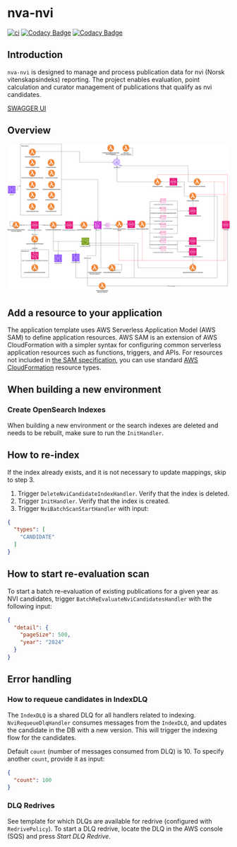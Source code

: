 # nva-nvi

[![ci](https://github.com/BIBSYSDEV/nva-nvi/actions/workflows/build.yml/badge.svg)](https://github.com/BIBSYSDEV/nva-nvi/actions/workflows/build.yml)
[![Codacy Badge](https://app.codacy.com/project/badge/Grade/8405a7d7b690490f8690949d207d9cdf)](https://app.codacy.com/gh/BIBSYSDEV/nva-nvi/dashboard?utm_source=gh&utm_medium=referral&utm_content=&utm_campaign=Badge_grade)
[![Codacy Badge](https://app.codacy.com/project/badge/Coverage/8405a7d7b690490f8690949d207d9cdf)](https://app.codacy.com/gh/BIBSYSDEV/nva-nvi/dashboard?utm_source=gh&utm_medium=referral&utm_content=&utm_campaign=Badge_coverage)

## Introduction

`nva-nvi` is designed to manage and process publication data for nvi (Norsk vitenskapsindeks) reporting.
The project enables evaluation, point calculation and curator management of publications that qualify as nvi candidates.

[SWAGGER UI](https://petstore.swagger.io/?url=https://raw.githubusercontent.com/BIBSYSDEV/nva-nvi/refs/heads/main/docs/openapi.yaml)

## Overview

![Alt text](resources/NVI-overview.png)

## Add a resource to your application

The application template uses AWS Serverless Application Model (AWS SAM) to define application resources. AWS SAM is an
extension of AWS CloudFormation with a simpler syntax for configuring common serverless application resources such as
functions, triggers, and APIs. For resources not included
in [the SAM specification](https://github.com/awslabs/serverless-application-model/blob/master/versions/2016-10-31.md),
you can use
standard [AWS CloudFormation](https://docs.aws.amazon.com/AWSCloudFormation/latest/UserGuide/aws-template-resource-type-ref.html)
resource types.

## When building a new environment

### Create OpenSearch Indexes

When building a new environment or the search indexes are deleted and needs to
be rebuilt, make sure to run the `InitHandler`.

## How to re-index

If the index already exists, and it is not necessary to update mappings, skip
to step 3.

1. Trigger `DeleteNviCandidateIndexHandler`. Verify that the index is deleted.
2. Trigger `InitHandler`. Verify that the index is created.
3. Trigger `NviBatchScanStartHandler` with input:

```json
{
  "types": [
    "CANDIDATE"
  ]
}
```

## How to start re-evaluation scan

To start a batch re-evaluation of existing publications for a given year as NVI candidates, trigger `BatchReEvaluateNviCandidatesHandler` with the following input:

```json
{
  "detail": {
    "pageSize": 500,
    "year": "2024"
  }
}
```

## Error handling

### How to requeue candidates in IndexDLQ

The `IndexDLQ` is a shared DLQ for all handlers related to indexing.
`NviRequeueDlqHandler` consumes messages from the `IndexDLQ`, and updates the
candidate in the DB with a new version. This will trigger the indexing flow
for the candidates.

Default `count` (number of messages consumed from DLQ) is 10. To specify
another `count`, provide it as input:

```json
{
  "count": 100
}
```

### DLQ Redrives

See template for which DLQs are available for redrive (configured with
`RedrivePolicy`). To start a DLQ redrive, locate the DLQ in the AWS console
(SQS) and press _Start DLQ Redrive_.

